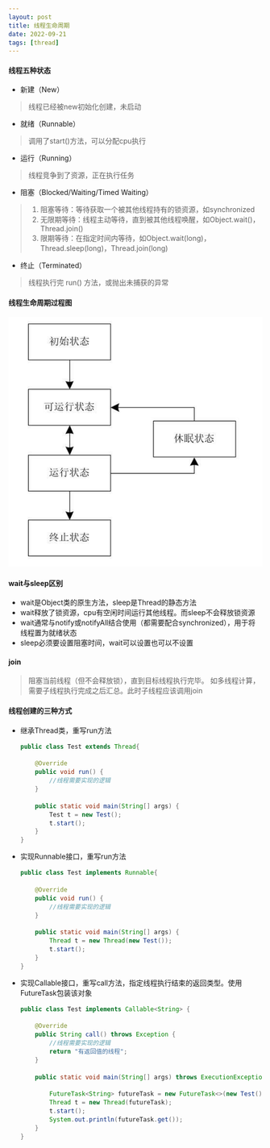 ```yaml
---
layout: post
title: 线程生命周期
date: 2022-09-21
tags: [thread]
---
```


#### 线程五种状态
- 新建（New）
> 线程已经被new初始化创建，未启动
- 就绪（Runnable）
> 调用了start()方法，可以分配cpu执行
- 运行（Running）
> 线程竞争到了资源，正在执行任务
- 阻塞（Blocked/Waiting/Timed Waiting）
> 1. 阻塞等待：等待获取一个被其他线程持有的锁资源，如synchronized
> 2. 无限期等待：线程主动等待，直到被其他线程唤醒，如Object.wait()，Thread.join()
> 3. 限期等待：在指定时间内等待，如Object.wait(long)，Thread.sleep(long)，Thread.join(long)
- 终止（Terminated）
> 线程执行完 run() 方法，或抛出未捕获的异常

#### 线程生命周期过程图
![线程生命周期过程图](/images/thread.png)

#### wait与sleep区别
- wait是Object类的原生方法，sleep是Thread的静态方法
- wait释放了锁资源，cpu有空闲时间运行其他线程。而sleep不会释放锁资源
- wait通常与notify或notifyAll结合使用（都需要配合synchronized），用于将线程置为就绪状态
- sleep必须要设置阻塞时间，wait可以设置也可以不设置

#### join
> 阻塞当前线程（但不会释放锁），直到目标线程执行完毕。
> 如多线程计算，需要子线程执行完成之后汇总。此时子线程应该调用join
    
#### 线程创建的三种方式
- 继承Thread类，重写run方法
    ```java
    public class Test extends Thread{
    
        @Override
        public void run() {
            //线程需要实现的逻辑
        }
    
        public static void main(String[] args) {
            Test t = new Test();
            t.start();
        }
    }
    ```
- 实现Runnable接口，重写run方法
    ```java
    public class Test implements Runnable{
    
        @Override
        public void run() {
            //线程需要实现的逻辑
        }
    
        public static void main(String[] args) {
            Thread t = new Thread(new Test());
            t.start();
        }
    }
    ```
- 实现Callable接口，重写call方法，指定线程执行结束的返回类型。使用FutureTask包装该对象
    ```java
    public class Test implements Callable<String> {
    
        @Override
        public String call() throws Exception {
            //线程需要实现的逻辑
            return "有返回值的线程";
        }
    
        public static void main(String[] args) throws ExecutionException, InterruptedException {
    
            FutureTask<String> futureTask = new FutureTask<>(new Test());
            Thread t = new Thread(futureTask);
            t.start();
            System.out.println(futureTask.get());
        }
    }
    ```
    






